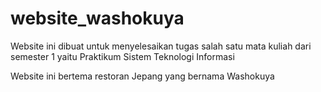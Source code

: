 # website_washokuya

Website ini dibuat untuk menyelesaikan tugas salah satu mata kuliah dari semester 1 yaitu Praktikum Sistem Teknologi Informasi

Website ini bertema restoran Jepang yang bernama Washokuya 

